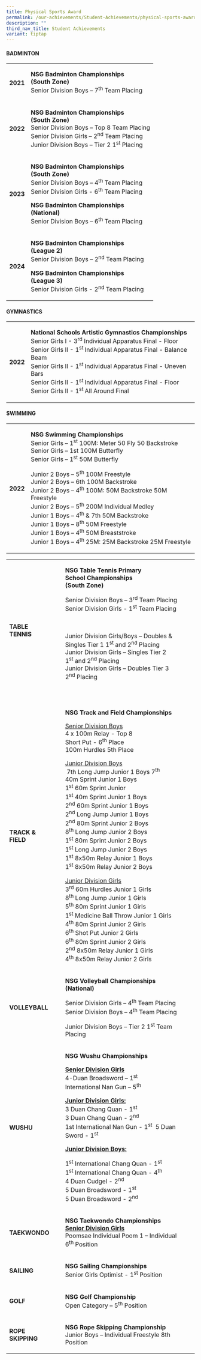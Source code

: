```yaml
---
title: Physical Sports Award
permalink: /our-achievements/Student-Achievements/physical-sports-award/
description: ""
third_nav_title: Student Achievements
variant: tiptap
---
```

<h4><strong>BADMINTON</strong></h4>
<table style="minWidth: 50px">
<colgroup>
<col>
<col>
</colgroup>
<tbody>
<tr>
<th rowspan="1" colspan="1">
<p><strong>2021</strong>
</p>
</th>
<td rowspan="1" colspan="1">
<p><strong>NSG Badminton Championships</strong>
<br><strong>(South Zone)<br></strong>Senior&nbsp;Division Boys – 7<sup>th</sup>&nbsp;Team
Placing</p>
</td>
</tr>
<tr>
<td rowspan="1" colspan="1">
<p><strong>2022</strong>
</p>
</td>
<td rowspan="1" colspan="1">
<p><strong>NSG Badminton Championships<br>(South Zone)</strong>
<br>Senior&nbsp;Division Boys – Top 8 Team Placing
<br>Senior&nbsp;Division Girls – 2<sup>nd</sup>&nbsp;Team Placing<strong>&nbsp;<br></strong>Junior
Division Boys – Tier 2 1<sup>st</sup>&nbsp;Placing</p>
</td>
</tr>
<tr>
<td rowspan="1" colspan="1">
<p><strong>2023</strong>
</p>
</td>
<td rowspan="1" colspan="1">
<p><strong>NSG Badminton Championships<br>(South Zone)</strong>
<br>Senior&nbsp;Division Boys – 4<sup>th</sup>&nbsp;Team Placing
<br>Senior Division Girls - 6<sup>th</sup> Team Placing</p>
<p></p>
<p><strong>NSG Badminton Championships<br>(National)</strong>
<br>Senior&nbsp;Division Boys – 6<sup>th</sup>&nbsp;Team Placing</p>
</td>
</tr>
<tr>
<td rowspan="1" colspan="1">
<p><strong>2024</strong>
</p>
</td>
<td rowspan="1" colspan="1">
<p><strong>NSG Badminton Championships</strong>
<br><strong>(League 2)</strong>
<br>Senior&nbsp;Division Boys – 2<sup>nd</sup>&nbsp;Team Placing</p>
<p></p>
<p><strong>NSG Badminton Championships</strong>
<br><strong>(League 3)</strong>
<br>Senior Division Girls - 2<sup>nd</sup> Team Placing</p>
</td>
</tr>
</tbody>
</table>
<p></p>
<h4><strong>GYMNASTICS</strong></h4>
<table style="minWidth: 50px">
<colgroup>
<col>
<col>
</colgroup>
<tbody>
<tr>
<th rowspan="1" colspan="1">
<p>2022</p>
</th>
<td rowspan="1" colspan="1">
<p><strong>National Schools Artistic Gymnastics Championships</strong>
<br>Senior Girls I - 3<sup>rd</sup>&nbsp;Individual Apparatus Final - Floor
<br>Senior Girls II - 1<sup>st&nbsp;</sup>Individual Apparatus Final - Balance
Beam
<br>Senior Girls II - 1<sup>st&nbsp;</sup>Individual Apparatus Final - Uneven
Bars
<br>Senior Girls II - 1<sup>st&nbsp;</sup>Individual Apparatus Final - Floor
<br>Senior Girls II - 1<sup>st&nbsp;</sup>All Around Final</p>
</td>
</tr>
</tbody>
</table>
<h4><strong>SWIMMING</strong></h4>
<table style="minWidth: 50px">
<colgroup>
<col>
<col>
</colgroup>
<tbody>
<tr>
<th rowspan="1" colspan="1">
<p>2022</p>
</th>
<td rowspan="1" colspan="1">
<p><strong>NSG Swimming Championships</strong>
<br>Senior Girls – 1<sup>st</sup>&nbsp;100M: Meter 50 Fly 50 Backstroke
<br>Senior Girls – 1st 100M Butterfly
<br>Senior Girls – 1<sup>st</sup>&nbsp;50M Butterfly</p>
<p></p>
<p>Junior 2 Boys – 5<sup>th</sup>&nbsp;100M Freestyle
<br>Junior 2 Boys – 6th 100M Backstroke
<br>Junior 2 Boys – 4<sup>th</sup>&nbsp;100M: 50M Backstroke 50M Freestyle
<br>Junior 2 Boys – 5<sup>th</sup>&nbsp;200M Individual Medley
<br>Junior 1 Boys – 4<sup>th</sup>&nbsp;&amp; 7th 50M Backstroke
<br>Junior 1 Boys – 8<sup>th</sup>&nbsp;50M Freestyle
<br>Junior 1 Boys – 4<sup>th</sup>&nbsp;50M Breaststroke
<br>Junior 1 Boys – 4<sup>th</sup>&nbsp;25M: 25M Backstroke 25M Freestyle</p>
</td>
</tr>
</tbody>
</table>
<p></p>
<p></p>
<p></p>
<table style="minWidth: 100px">
<colgroup>
<col>
<col>
<col>
<col>
</colgroup>
<tbody>
<tr>
<td rowspan="1" colspan="1">
<p></p>
<p></p>
<p><strong>TABLE TENNIS</strong>
</p>
</td>
<td rowspan="1" colspan="1">
<p><strong>&nbsp;</strong>
</p>
</td>
<td rowspan="1" colspan="1">
<p><strong>NSG Table Tennis Primary School&nbsp;Championships&nbsp;&nbsp;<br>(South Zone)</strong>
</p>
<p>Senior Division Boys – 3<sup>rd</sup>&nbsp;Team Placing
<br>Senior Division Girls - 1<sup>st</sup>&nbsp;Team Placing</p>
<p>
<br>
</p>
<p>Junior Division Girls/Boys – Doubles &amp; Singles Tier 1 1<sup>st</sup>&nbsp;and
2<sup>nd</sup>&nbsp;Placing
<br>Junior Division Girls – Singles Tier 2 1<sup>st</sup>&nbsp;and 2<sup>nd</sup>&nbsp;Placing
<br>Junior Division Girls – Doubles Tier 3 2<sup>nd</sup>&nbsp;Placing</p>
<p><strong>&nbsp;</strong>
</p>
</td>
<td rowspan="1" colspan="1">
<p></p>
</td>
</tr>
<tr>
<td rowspan="1" colspan="1">
<p><strong>TRACK &amp; FIELD</strong>
</p>
</td>
<td rowspan="1" colspan="1">
<p>&nbsp;</p>
</td>
<td rowspan="1" colspan="1">
<p><strong>NSG Track and Field Championships</strong>
</p>
<p><u>Senior Division Boys<br></u>4 x 100m Relay - Top 8
<br>Short Put - 6<sup>th</sup>&nbsp;Place
<br>100m Hurdles 5th Place</p>
<p><u>Junior Division Boys<br></u>&nbsp;7th Long Jump Junior 1 Boys 7<sup>th<br></sup>40m
Sprint Junior 1 Boys
<br>1<sup>st</sup>&nbsp;60m Sprint Junior
<br>1<sup>st</sup>&nbsp;40m Sprint Junior 1 Boys
<br>2<sup>nd</sup>&nbsp;60m Sprint Junior 1 Boys
<br>2<sup>nd</sup>&nbsp;Long Jump Junior 1 Boys
<br>2<sup>nd</sup>&nbsp;80m Sprint Junior 2 Boys
<br>8<sup>th</sup>&nbsp;Long Jump Junior 2 Boys
<br>1<sup>st</sup>&nbsp;80m Sprint Junior 2 Boys
<br>1<sup>st</sup>&nbsp;Long Jump Junior 2 Boys
<br>1<sup>st</sup>&nbsp;8x50m Relay Junior 1 Boys
<br>1<sup>st</sup>&nbsp;8x50m Relay Junior 2 Boys</p>
<p><u>Junior Division Girls<br></u>3<sup>rd</sup>&nbsp;60m Hurdles Junior
1 Girls
<br>8<sup>th</sup>&nbsp;Long Jump Junior 1 Girls
<br>5<sup>th</sup>&nbsp;80m Sprint Junior 1 Girls
<br>1<sup>st</sup>&nbsp;Medicine Ball Throw Junior 1 Girls
<br>4<sup>th</sup>&nbsp;80m Sprint Junior 2 Girls
<br>6<sup>th</sup>&nbsp;Shot Put Junior 2 Girls
<br>6<sup>th</sup>&nbsp;80m Sprint Junior 2 Girls
<br>2<sup>nd</sup>&nbsp;8x50m Relay Junior 1 Girls
<br>4<sup>th</sup>&nbsp;8x50m Relay Junior 2 Girls</p>
</td>
<td rowspan="1" colspan="1">
<p></p>
</td>
</tr>
<tr>
<td rowspan="1" colspan="1">
<p><strong>VOLLEYBALL</strong>
</p>
</td>
<td rowspan="1" colspan="1">
<p><strong>&nbsp;</strong>
</p>
</td>
<td rowspan="1" colspan="1">
<p><strong>NSG Volleyball Championships</strong>&nbsp;
<br><strong>(National)</strong>
</p>
<p>Senior Division Girls – 4<sup>th</sup>&nbsp;Team Placing
<br>Senior Division Boys – 4<sup>th</sup>&nbsp;Team Placing</p>
<p>Junior Division Boys – Tier 2 1<sup>st</sup>&nbsp;Team Placing</p>
</td>
<td rowspan="1" colspan="1">
<p></p>
</td>
</tr>
<tr>
<td rowspan="1" colspan="1">
<p><strong>WUSHU</strong>
</p>
</td>
<td rowspan="1" colspan="1">
<p><strong>&nbsp;</strong>
</p>
</td>
<td rowspan="1" colspan="1">
<p><strong>NSG Wushu Championships&nbsp;</strong>
</p>
<p><strong><u>Senior Division Girls<br></u></strong>4-Duan Broadsword – 1<sup>st<br></sup>International
Nan Gun – 5<sup>th</sup>&nbsp;</p>
<p><strong><u>Junior Division Girls:<br></u></strong>3 Duan Chang Quan -
1<sup>st<br></sup>3 Duan Chang Quan - 2<sup>nd<br></sup>1st International
Nan Gun - 1<sup>st</sup>&nbsp; 5 Duan Sword - 1<sup>st</sup>
</p>
<p><strong><u>Junior Division Boys:</u></strong>
</p>
<p>1<sup>st</sup>&nbsp;International Chang Quan - 1<sup>st<br></sup>1<sup>st</sup>&nbsp;International
Chang Quan - 4<sup>th<br></sup>4 Duan Cudgel - 2<sup>nd<br></sup>5 Duan
Broadsword - 1<sup>st<br></sup>5 Duan Broadsword - 2<sup>nd</sup>
</p>
</td>
<td rowspan="1" colspan="1">
<p></p>
</td>
</tr>
<tr>
<td rowspan="1" colspan="1">
<p><strong>TAEKWONDO</strong>
</p>
</td>
<td rowspan="1" colspan="1">
<p><strong>&nbsp;</strong>
</p>
</td>
<td rowspan="1" colspan="1">
<p><strong>NSG Taekwondo Championships<br><u>Senior Division Girls<br></u></strong>Poomsae
Individual Poom 1 – Individual 6<sup>th</sup>&nbsp;Position<strong>&nbsp;</strong>
</p>
</td>
<td rowspan="1" colspan="1">
<p></p>
</td>
</tr>
<tr>
<td rowspan="1" colspan="1">
<p><strong>SAILING</strong>
</p>
</td>
<td rowspan="1" colspan="1">
<p><strong>&nbsp;</strong>
</p>
</td>
<td rowspan="1" colspan="1">
<p><strong>NSG Sailing Championships&nbsp;<br></strong>Senior Girls Optimist
- 1<sup>st</sup>&nbsp;Position</p>
</td>
<td rowspan="1" colspan="1">
<p></p>
</td>
</tr>
<tr>
<td rowspan="1" colspan="1">
<p><strong>GOLF</strong>
</p>
</td>
<td rowspan="1" colspan="1">
<p><strong>&nbsp;</strong>
</p>
</td>
<td rowspan="1" colspan="1">
<p><strong>NSG Golf Championship<br></strong>Open Category – 5<sup>th</sup>&nbsp;Position</p>
</td>
<td rowspan="1" colspan="1">
<p></p>
</td>
</tr>
<tr>
<td rowspan="1" colspan="1">
<p><strong>ROPE SKIPPING</strong>
</p>
</td>
<td rowspan="1" colspan="1">
<p><strong>&nbsp;</strong>
</p>
</td>
<td rowspan="1" colspan="1">
<p><strong>NSG Rope Skipping Championship<br></strong>Junior Boys – Individual
Freestyle 8th Position</p>
</td>
<td rowspan="1" colspan="1">
<p></p>
</td>
</tr>
</tbody>
</table>
<p></p>
<p></p>
<p></p>
<p></p>
<p></p>